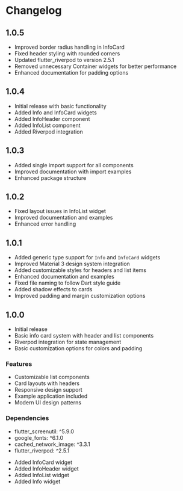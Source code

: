 # Changelog

## 1.0.5
- Improved border radius handling in InfoCard
- Fixed header styling with rounded corners
- Updated flutter_riverpod to version 2.5.1
- Removed unnecessary Container widgets for better performance
- Enhanced documentation for padding options

## 1.0.4
- Initial release with basic functionality
- Added Info and InfoCard widgets
- Added InfoHeader component
- Added InfoList component
- Added Riverpod integration

## 1.0.3
- Added single import support for all components
- Improved documentation with import examples
- Enhanced package structure

## 1.0.2
- Fixed layout issues in InfoList widget
- Improved documentation and examples
- Enhanced error handling

## 1.0.1
- Added generic type support for `Info` and `InfoCard` widgets
- Improved Material 3 design system integration
- Added customizable styles for headers and list items
- Enhanced documentation and examples
- Fixed file naming to follow Dart style guide
- Added shadow effects to cards
- Improved padding and margin customization options

## 1.0.0
- Initial release
- Basic info card system with header and list components
- Riverpod integration for state management
- Basic customization options for colors and padding

### Features
- Customizable list components
- Card layouts with headers
- Responsive design support
- Example application included
- Modern UI design patterns

### Dependencies
- flutter_screenutil: ^5.9.0
- google_fonts: ^6.1.0
- cached_network_image: ^3.3.1
- flutter_riverpod: ^2.5.1

* Added InfoCard widget
* Added InfoHeader widget
* Added InfoList widget
* Added Info widget

